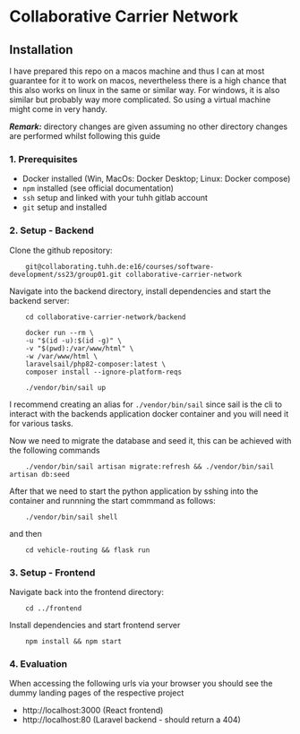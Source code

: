 # Collaborative Carrier Network

## Installation
I have prepared this repo on a macos machine and thus I can at most guarantee for it to work on macos, 
nevertheless there is a high chance that this also works on linux in the same or similar way. 
For windows, it is also similar but probably way more complicated. So using a virtual machine might
come in very handy.

***Remark:*** directory changes are given assuming no other directory changes are performed whilst following this guide

### 1. Prerequisites
- Docker installed (Win, MacOs: Docker Desktop; Linux: Docker compose)
- ``npm`` installed (see official documentation)
- ``ssh`` setup and linked with your tuhh gitlab account 
- ``git`` setup and installed

### 2. Setup - Backend
Clone the github repository:
```
    git@collaborating.tuhh.de:e16/courses/software-development/ss23/group01.git collaborative-carrier-network
```

Navigate into the backend directory, install dependencies and start the backend server:

```
    cd collaborative-carrier-network/backend
```

```
    docker run --rm \
    -u "$(id -u):$(id -g)" \
    -v "$(pwd):/var/www/html" \
    -w /var/www/html \
    laravelsail/php82-composer:latest \
    composer install --ignore-platform-reqs
```

```
    ./vendor/bin/sail up
```
I recommend creating an alias for ``./vendor/bin/sail`` since sail is the cli
to interact with the backends application docker container and you will need it 
for various tasks. 

Now we need to migrate the database and seed it, this can be achieved with the following commands

```
    ./vendor/bin/sail artisan migrate:refresh && ./vendor/bin/sail artisan db:seed
```

After that we need to start the python application by sshing into the container and runnning the start commmand as follows: 
```
    ./vendor/bin/sail shell 
```

and then

```
    cd vehicle-routing && flask run
```

### 3. Setup - Frontend
Navigate back into the frontend directory: 
```
    cd ../frontend
```

Install dependencies and start frontend server
```
    npm install && npm start
```

### 4. Evaluation 
When accessing the following urls via your browser you should see 
the dummy landing pages of the respective project

- http://localhost:3000 (React frontend)
- http://localhost:80 (Laravel backend - should return a 404)
